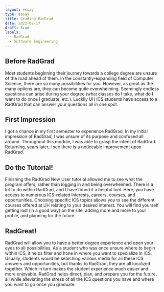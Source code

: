 ```yaml
---
layout: essay
type: essay
title: Grading RadGrad
date: 2022-02-17
draft: true
labels:
  - RadGrad
  - Software Engineering
---
```

## Before RadGrad

Most students beginning their journey towards a college degree are unsure of the road ahead of them. In the constantly-expanding field of Computer Science, there are so many possibilities for you. However, as great as the many options are, they can become quite overwhelming. Seemingly endless questions can arise during your degree (what classes do I take, what do I want to do once I graduate, etc.). Luckily UH ICS students have access to a RadGrad that can answer your questions all in one spot.

## First Impression

I got a chance in my first semester to experience RadGrad. In my initial impression of RadGrad, I was unsure of its purpose and confused all around. Throughout this module, I was able to grasp the intent of RadGrad. Returning, years later, I see there is a noticeable improvement upon RadGrad. 

## Do the Tutorial!

Finishing the RadGrad New User tutorial allowed me to see what the program offers, rather than logging in and being overwhelmed. There is a lot to do within RadGrad, and I have found it a helpful tool. Here, you have access to numerous ICS-related interests, careers, courses, and opportunities. Choosing specific ICS topics allows you to see the different courses offered at UH relating to your desired interest. You will find yourself getting lost (in a good way) on the site, adding more and more to your profile, and planning for the future.

## RadGreat!

RadGrad will allow you to have a better degree experience and open your eyes to all possibilities. As a student who was once unsure where to begin within ICS, it helps filter and hone in where you want to specialize in ICS. Usually, students would be searching various media for all these ICS answers and opportunities, but thanks to RadGrad, they are all localized together. Which in turn makes the student experience much easier and more enjoyable. RadGrad helps direct, plan, and prepare you for the future, all while alleviating the stress of all the ICS questions you have and where you want to go once you graduate.
